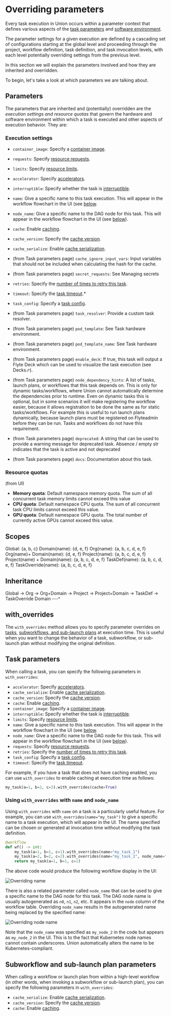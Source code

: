 # Overriding parameters

Every task execution in Union occurs within a parameter context that defines various aspects of the [task parameters](../core-concepts/tasks/task-hardware-environment) and [software environment](../core-concepts/tasks/task-software-environment).

The parameter settings for a given execution are defined by a cascading set of configurations starting at the global level and proceeding through the project, workflow definition, task definition, and task invocation levels, with each level potentially overriding settings from the previous level.

In this section we will explain the parameters involved and how they are inherited and overridden.

To begin, let's take a look at which parameters we are talking about.

## Parameters

The parameters that are inherited and (potentially) overridden are the *execution settings and resource quotas* that govern the hardware and software environment within which a task is executed and other aspects of execution behavior. They are:

### Execution settings

* `container_image`: Specify a [container image](../core-concepts/tasks/task-software-environment/imagespec).

* `requests`: Specify [resource requests](../core-concepts/tasks/task-hardware-environment/customizing-task-resources).
* `limits`: Specify [resource limits](../core-concepts/tasks/task-hardware-environment/customizing-task-resources).

* `accelerator`: Specify [accelerators](../core-concepts/tasks/task-hardware-environment/accelerators).
* `interruptible`: Specify whether the task is [interruptible](../core-concepts/tasks/task-hardware-environment/interruptible-instances).

* `name`: Give a specific name to this task execution. This will appear in the workflow flowchart in the UI (see [below](#using-with_overrides-with-name-and-node_name).
* `node_name`: Give a specific name to the DAG node for this task. This will appear in the workflow flowchart in the UI (see [below](#using-with_overrides-with-name-and-node_name)).

* `cache`: Enable [caching](../core-concepts/caching).
* `cache_version`: Specify the [cache version](../core-concepts/caching).
* `cache_serialize`: Enable [cache serialization](../core-concepts/caching).
* (from Task parameters page) `cache_ignore_input_vars`: Input variables that should not be included when calculating the hash for the cache.

* (from Task parameters page) `secret_requests`: See Managing secrets

* `retries`: Specify the [number of times to retry this task](../core-concepts/tasks/task-parameters.md#retries).
* `timeout`: Specify the [task timeout](../core-concepts/tasks/task-parameters.md#timeout).*

* `task_config`: Specify a [task config](../core-concepts/tasks/task-parameters.md#task_config).
* (from Task parameters page) `task_resolver`: Provide a custom task resolver.
* (from Task parameters page) `pod_template`: See Task hardware environment.
* (from Task parameters page) `pod_template_name`: See Task hardware environment.

* (from Task parameters page) `enable_deck`: If true, this task will output a Flyte Deck which can be used to visualize the task execution (see Decks⬀).
* (from Task parameters page) `node_dependency_hints`: A list of tasks, launch plans, or workflows that this task depends on. This is only for dynamic tasks/workflows, where Union cannot automatically determine the dependencies prior to runtime. Even on dynamic tasks this is optional, but in some scenarios it will make registering the workflow easier, because it allows registration to be done the same as for static tasks/workflows. For example this is useful to run launch plans dynamically, because launch plans must be registered on Flyteadmin before they can be run. Tasks and workflows do not have this requirement.
* (from Task parameters page) `deprecated`: A string that can be used to provide a warning message for deprecated task. Absence / empty str indicates that the task is active and not deprecated
* (from Task parameters page) `docs`: Documentation about this task.

### Resource quotas

(from UI)

* **Memory quota**: Default namespace memory quota. The sum of all concurrent task memory limits cannot exceed this value
* **CPU quota**: Default namespace CPU quota. The sum of all concurrent task CPU limits cannot exceed this value.
* **GPU quota**: Default namespace GPU quota. The total number of currently active GPUs cannot exceed this value.



## Scopes

Global: {a, b, c}
Domain(name): {d, e, f}
Org(name): {a, b, c, d, e, f}
Org(name)+ Domain(name): {d, e, f}
Project(name): {a, b, c, d, e, f}
Project(name) + Domain(name): {a, b, c, d, e, f}
TaskDef(name): {a, b, c, d, e, f}
TaskOverride(name): {a, b, c, d, e, f}


## Inheritance


Global -> Org -> Org+Domain -> Project -> Project+Domain -> TaskDef -> TaskOverride
Domain ---^








## with_overrides

The `with_overrides` method allows you to specify parameter overrides on [tasks](../core-concepts/tasks/index),
[subworkflows, and sub-launch plans](../core-concepts/workflows/subworkflows-and-sub-launch-plans) at execution time.
This is useful when you want to change the behavior of a task, subworkflow, or sub-launch plan without modifying the original definition.

## Task parameters

When calling a task, you can specify the following parameters in `with_overrides`:

* `accelerator`: Specify [accelerators](../core-concepts/tasks/task-hardware-environment/accelerators).
* `cache_serialize`: Enable [cache serialization](../core-concepts/caching).
* `cache_version`: Specify the [cache version](../core-concepts/caching).
* `cache`: Enable [caching](../core-concepts/caching).
* `container_image`: Specify a [container image](../core-concepts/tasks/task-software-environment/imagespec).
* `interruptible`: Specify whether the task is [interruptible](../core-concepts/tasks/task-hardware-environment/interruptible-instances).
* `limits`: Specify [resource limits](../core-concepts/tasks/task-hardware-environment/customizing-task-resources).
* `name`: Give a specific name to this task execution. This will appear in the workflow flowchart in the UI (see [below](#using-with_overrides-with-name-and-node_name).
* `node_name`: Give a specific name to the DAG node for this task. This will appear in the workflow flowchart in the UI (see [below](#using-with_overrides-with-name-and-node_name)).
* `requests`: Specify [resource requests](../core-concepts/tasks/task-hardware-environment/customizing-task-resources).
* `retries`: Specify the [number of times to retry this task](../core-concepts/tasks/task-parameters.md#retries).
* `task_config`: Specify a [task config](../core-concepts/tasks/task-parameters.md#task_config).
* `timeout`: Specify the [task timeout](../core-concepts/tasks/task-parameters.md#timeout).

For example, if you have a task that does not have caching enabled, you can use `with_overrides` to enable caching at execution time as follows:

```python
my_task(a=1, b=2, c=3).with_overrides(cache=True)
```

### Using `with_overrides` with `name` and `node_name`

Using `with_overrides` with `name` on a task is a particularly useful feature.
For example, you can use `with_overrides(name="my_task")` to give a specific name to a task execution, which will appear in the UI.
The name specified can be chosen or generated at invocation time without modifying the task definition.

```python
@workflow
def wf() -> int:
    my_task(a=1, b=1, c=1).with_overrides(name="my_task_1")
    my_task(a=2, b=2, c=2).with_overrides(name="my_task_2", node_name="my_node_2")
    return my_task(a=1, b=1, c=1)
```

The above code would produce the following workflow display in the UI:

![Overriding name](/_static/images/user-guide/development-cycle/overriding-parameters/override-name.png)

There is also a related parameter called `node_name` that can be used to give a specific name to the DAG node for this task.
The DAG node name is usually autogenerated as `n0`, `n1`, `n2`, etc. It appears in the `node` column of the workflow table.
Overriding `node_name` results in the autogenerated name being replaced by the specified name:

![Overriding node name](/_static/images/user-guide/development-cycle/overriding-parameters/override-node-name.png)

Note that the `node_name` was specified as `my_node_2` in the code but appears as `my_node_2` in the UI. This is to the fact that Kubernetes node names cannot contain underscores. Union automatically alters the name to be Kubernetes-compliant.

## Subworkflow and sub-launch plan parameters

When calling a workflow or launch plan from within a high-level workflow
(in other words, when invoking a subworkflow or sub-launch plan),
you can specify the following parameters in `with_overrides`:

* `cache_serialize`: Enable [cache serialization](../core-concepts/caching).
* `cache_version`: Specify the [cache version](../core-concepts/caching).
* `cache`: Enable [caching](../core-concepts/caching).
